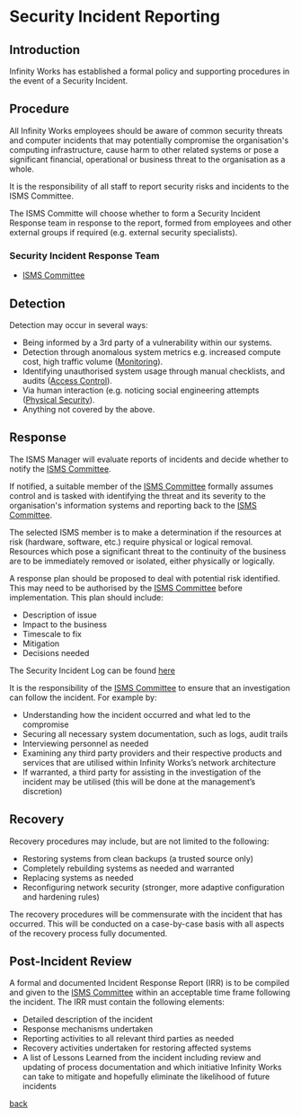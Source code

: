 # Security Incident Reporting
 
## Introduction
Infinity Works has established a formal policy and supporting procedures in the event of a Security Incident.

## Procedure
All Infinity Works employees should be aware of common security threats and computer incidents that may potentially compromise the organisation's computing infrastructure, cause harm to other related systems or pose a significant financial, operational or business threat to the organisation as a whole.

It is the responsibility of all staff to report security risks and incidents to the ISMS Committee.

The ISMS Committe will choose whether to form a Security Incident Response team in response to the report, formed from employees and other external groups if required (e.g. external security specialists).

### Security Incident Response Team 
 
* [ISMS Committee](../README.md#the-isms-committee)
 
## Detection
Detection may occur in several ways:
  * Being informed by a 3rd party of a vulnerability within our systems.
  * Detection through anomalous system metrics e.g. increased compute cost, high traffic volume ([Monitoring](../monitoring/readme.md)).
  * Identifying unauthorised system usage through manual checklists, and audits ([Access Control](../accesscontrol/readme.md)).
  * Via human interaction (e.g. noticing social engineering attempts ([Physical Security](../physicalsecurity/readme.md)).
  * Anything not covered by the above.

## Response
The ISMS Manager will evaluate reports of incidents and decide whether to notify the [ISMS Committee](../README.md#the-isms-committee).

If notified, a suitable member of the [ISMS Committee](../README.md#the-isms-committee) formally assumes control and is tasked with identifying the threat and its severity to the organisation's information systems and reporting back to the [ISMS Committee](../README.md#the-isms-committee).

The selected ISMS member is to make a determination if the resources at risk (hardware, software, etc.) require physical or logical removal.  Resources which pose a significant threat to the continuity of the business are to be immediately removed or isolated, either physically or logically. 

A response plan should be proposed to deal with potential risk identified. This may need to be authorised by the [ISMS Committee](../README.md#the-isms-committee) before implementation.  This plan should include:  
* Description of issue 
* Impact to the business 
* Timescale to fix 
* Mitigation 
* Decisions needed

The Security Incident Log can be found [here](https://docs.google.com/spreadsheets/d/1_QKD6KVw7QlQjOICKCdu8TU4qmdONtrggkTukL22jYA)
 
It is the responsibility of the [ISMS Committee](../README.md#the-isms-committee) to ensure that an investigation can follow the incident. For example by:
* Understanding how the incident occurred and what led to the compromise 
* Securing all necessary system documentation, such as logs, audit trails  
* Interviewing personnel as needed  
* Examining any third party providers and their respective products and services that are utilised within Infinity Works’s network architecture
* If warranted, a third party for assisting in the investigation of the incident may be utilised (this will be done at the management’s discretion) 

## Recovery
Recovery procedures may include, but are not limited to the following: 
* Restoring systems from clean backups (a trusted source only) 
* Completely rebuilding systems as needed and warranted 
* Replacing systems as needed
* Reconfiguring network security (stronger, more adaptive configuration and hardening rules)

The recovery procedures will be commensurate with the incident that has occurred.  This will be conducted on a case-by-case basis with all aspects of the recovery process fully documented. 
 
## Post-Incident Review
A formal and documented Incident Response Report (IRR) is to be compiled and given to the [ISMS Committee](../README.md#the-isms-committee) within an acceptable time frame following the incident. The IRR must contain the following elements: 

 * Detailed description of the incident 
 * Response mechanisms undertaken 
 * Reporting activities to all relevant third parties as needed 
 * Recovery activities undertaken for restoring affected systems  
 * A list of Lessons Learned from the incident including review and updating of process documentation and which initiative Infinity Works can take to mitigate and hopefully eliminate the likelihood of future incidents 


[back](../README.md#a-z-policies)
